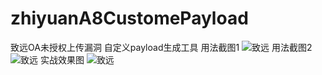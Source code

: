 # zhiyuanA8CustomePayload
致远OA未授权上传漏洞 自定义payload生成工具
用法截图1
![致远](https://forum.90sec.com/uploads/default/optimized/2X/d/dd4d41327a7b99c00de0f045fad0b853786a954c_2_690x284.jpeg)
用法截图2
![致远](https://forum.90sec.com/uploads/default/optimized/2X/a/a8d614e41835155f264aa7397d5e245af98cb299_2_690x164.jpeg)
实战效果图
![致远](https://forum.90sec.com/uploads/default/original/2X/5/5c6233e9db56b222861f29b32eac68d998b7f008.jpeg)

